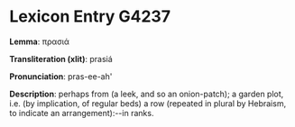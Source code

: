 # Lexicon Entry G4237

**Lemma**: πρασιά

**Transliteration (xlit)**: prasiá

**Pronunciation**: pras-ee-ah'

**Description**:
perhaps from  (a leek, and so an onion-patch); a garden plot, i.e. (by implication, of regular beds) a row (repeated in plural by Hebraism, to indicate an arrangement):--in ranks.
